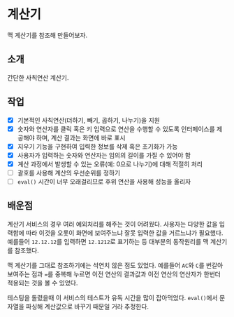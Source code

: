 # 계산기

맥 계산기를 참조해 만들어보자.

## 소개

간단한 사칙연산 계산기.

## 작업

- [x] 기본적인 사칙연산(더하기, 빼기, 곱하기, 나누기)을 지원
- [x] 숫자와 연산자를 클릭 혹은 키 입력으로 연산을 수행할 수 있도록 인터페이스를 제공해야 하며, 계산 결과는 화면에 바로 표시
- [x] 지우기 기능을 구현하여 입력한 정보를 삭제 혹은 초기화가 가능
- [x] 사용자가 입력하는 숫자와 연산자는 임의의 길이를 가질 수 있어야 함
- [x] 계산 과정에서 발생할 수 있는 오류(예: 0으로 나누기)에 대해 적절히 처리
- [ ] 괄호를 사용해 계산의 우선순위를 정하기
- [ ] `eval()` 시간이 너무 오래걸리므로 후위 연산을 사용해 성능을 올리자

## 배운점

계산기 서비스의 경우 여러 예외처리를 해주는 것이 어려웠다. 사용자는 다양한 값을 입력함에 따라 이것을 오롯이 화면에 보여주느냐 잘못 입력한 값을 거르느냐가 필요했다. 예를들어 `12.12.12`를 입력하면 `12.1212`로 표기하는 등 대부분의 동작원리를 맥 계산기를 참조했다.

맥 계산기를 그대로 참조하기에는 석연치 않은 점도 있었다. 예를들어 `AC`와 `C`를 번갈아 보여주는 점과 `=`를 중복해 누르면 이전 연산의 결과값과 이전 연산의 연산자가 한번더 적용되는 것을 볼 수 있었다.

테스팅을 돌렸을때 이 서비스의 테스트가 유독 시간을 많이 잡아먹었다. `eval()`에서 문자열을 파싱해 계산값으로 바꾸기 때문일 거라 추정한다.
